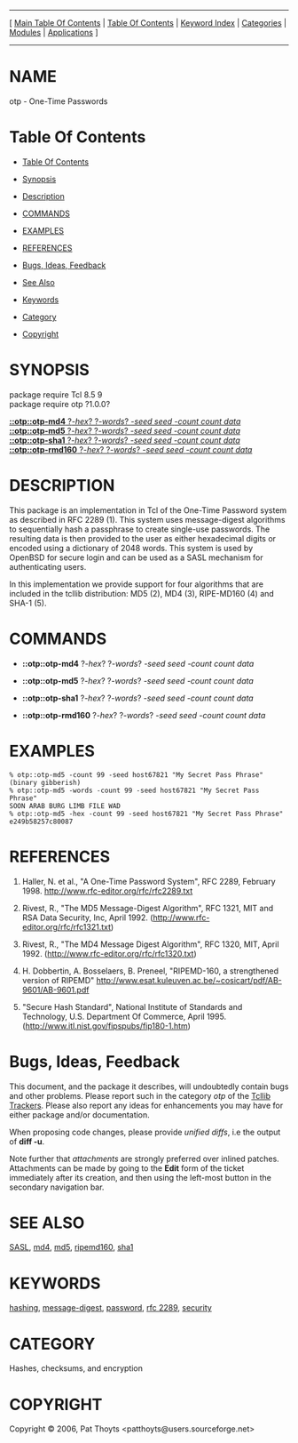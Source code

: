 
[//000000001]: # (otp \- RFC 2289 A One\-Time Password System)
[//000000002]: # (Generated from file 'otp\.man' by tcllib/doctools with format 'markdown')
[//000000003]: # (Copyright &copy; 2006, Pat Thoyts <patthoyts@users\.sourceforge\.net>)
[//000000004]: # (otp\(n\) 1\.0\.0 tcllib "RFC 2289 A One\-Time Password System")

<hr> [ <a href="../../../../toc.md">Main Table Of Contents</a> &#124; <a
href="../../../toc.md">Table Of Contents</a> &#124; <a
href="../../../../index.md">Keyword Index</a> &#124; <a
href="../../../../toc0.md">Categories</a> &#124; <a
href="../../../../toc1.md">Modules</a> &#124; <a
href="../../../../toc2.md">Applications</a> ] <hr>

# NAME

otp \- One\-Time Passwords

# <a name='toc'></a>Table Of Contents

  - [Table Of Contents](#toc)

  - [Synopsis](#synopsis)

  - [Description](#section1)

  - [COMMANDS](#section2)

  - [EXAMPLES](#section3)

  - [REFERENCES](#section4)

  - [Bugs, Ideas, Feedback](#section5)

  - [See Also](#seealso)

  - [Keywords](#keywords)

  - [Category](#category)

  - [Copyright](#copyright)

# <a name='synopsis'></a>SYNOPSIS

package require Tcl 8\.5 9  
package require otp ?1\.0\.0?  

[__::otp::otp\-md4__ ?*\-hex*? ?*\-words*? *\-seed seed* *\-count count* *data*](#1)  
[__::otp::otp\-md5__ ?*\-hex*? ?*\-words*? *\-seed seed* *\-count count* *data*](#2)  
[__::otp::otp\-sha1__ ?*\-hex*? ?*\-words*? *\-seed seed* *\-count count* *data*](#3)  
[__::otp::otp\-rmd160__ ?*\-hex*? ?*\-words*? *\-seed seed* *\-count count* *data*](#4)  

# <a name='description'></a>DESCRIPTION

This package is an implementation in Tcl of the One\-Time Password system as
described in RFC 2289 \(1\)\. This system uses message\-digest algorithms to
sequentially hash a passphrase to create single\-use passwords\. The resulting
data is then provided to the user as either hexadecimal digits or encoded using
a dictionary of 2048 words\. This system is used by OpenBSD for secure login and
can be used as a SASL mechanism for authenticating users\.

In this implementation we provide support for four algorithms that are included
in the tcllib distribution: MD5 \(2\), MD4 \(3\), RIPE\-MD160 \(4\) and SHA\-1 \(5\)\.

# <a name='section2'></a>COMMANDS

  - <a name='1'></a>__::otp::otp\-md4__ ?*\-hex*? ?*\-words*? *\-seed seed* *\-count count* *data*

  - <a name='2'></a>__::otp::otp\-md5__ ?*\-hex*? ?*\-words*? *\-seed seed* *\-count count* *data*

  - <a name='3'></a>__::otp::otp\-sha1__ ?*\-hex*? ?*\-words*? *\-seed seed* *\-count count* *data*

  - <a name='4'></a>__::otp::otp\-rmd160__ ?*\-hex*? ?*\-words*? *\-seed seed* *\-count count* *data*

# <a name='section3'></a>EXAMPLES

    % otp::otp-md5 -count 99 -seed host67821 "My Secret Pass Phrase"
    (binary gibberish)
    % otp::otp-md5 -words -count 99 -seed host67821 "My Secret Pass Phrase"
    SOON ARAB BURG LIMB FILE WAD
    % otp::otp-md5 -hex -count 99 -seed host67821 "My Secret Pass Phrase"
    e249b58257c80087

# <a name='section4'></a>REFERENCES

  1. Haller, N\. et al\., "A One\-Time Password System", RFC 2289, February 1998\.
     [http://www\.rfc\-editor\.org/rfc/rfc2289\.txt](http://www\.rfc\-editor\.org/rfc/rfc2289\.txt)

  1. Rivest, R\., "The MD5 Message\-Digest Algorithm", RFC 1321, MIT and RSA Data
     Security, Inc, April 1992\.
     \([http://www\.rfc\-editor\.org/rfc/rfc1321\.txt](http://www\.rfc\-editor\.org/rfc/rfc1321\.txt)\)

  1. Rivest, R\., "The MD4 Message Digest Algorithm", RFC 1320, MIT, April 1992\.
     \([http://www\.rfc\-editor\.org/rfc/rfc1320\.txt](http://www\.rfc\-editor\.org/rfc/rfc1320\.txt)\)

  1. H\. Dobbertin, A\. Bosselaers, B\. Preneel, "RIPEMD\-160, a strengthened
     version of RIPEMD"
     [http://www\.esat\.kuleuven\.ac\.be/~cosicart/pdf/AB\-9601/AB\-9601\.pdf](http://www\.esat\.kuleuven\.ac\.be/~cosicart/pdf/AB\-9601/AB\-9601\.pdf)

  1. "Secure Hash Standard", National Institute of Standards and Technology,
     U\.S\. Department Of Commerce, April 1995\.
     \([http://www\.itl\.nist\.gov/fipspubs/fip180\-1\.htm](http://www\.itl\.nist\.gov/fipspubs/fip180\-1\.htm)\)

# <a name='section5'></a>Bugs, Ideas, Feedback

This document, and the package it describes, will undoubtedly contain bugs and
other problems\. Please report such in the category *otp* of the [Tcllib
Trackers](http://core\.tcl\.tk/tcllib/reportlist)\. Please also report any ideas
for enhancements you may have for either package and/or documentation\.

When proposing code changes, please provide *unified diffs*, i\.e the output of
__diff \-u__\.

Note further that *attachments* are strongly preferred over inlined patches\.
Attachments can be made by going to the __Edit__ form of the ticket
immediately after its creation, and then using the left\-most button in the
secondary navigation bar\.

# <a name='seealso'></a>SEE ALSO

[SASL](\.\./sasl/sasl\.md), [md4](\.\./md4/md4\.md), [md5](\.\./md5/md5\.md),
[ripemd160](\.\./ripemd/ripemd160\.md), [sha1](\.\./sha1/sha1\.md)

# <a name='keywords'></a>KEYWORDS

[hashing](\.\./\.\./\.\./\.\./index\.md\#hashing),
[message\-digest](\.\./\.\./\.\./\.\./index\.md\#message\_digest),
[password](\.\./\.\./\.\./\.\./index\.md\#password), [rfc
2289](\.\./\.\./\.\./\.\./index\.md\#rfc\_2289),
[security](\.\./\.\./\.\./\.\./index\.md\#security)

# <a name='category'></a>CATEGORY

Hashes, checksums, and encryption

# <a name='copyright'></a>COPYRIGHT

Copyright &copy; 2006, Pat Thoyts <patthoyts@users\.sourceforge\.net>
